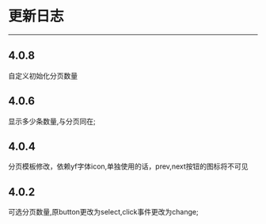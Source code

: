 ﻿# 更新日志

------
## 4.0.8
自定义初始化分页数量
## 4.0.6
显示多少条数量,与分页同在;
## 4.0.4
分页模板修改，依赖yf字体icon,单独使用的话，prev,next按钮的图标将不可见
## 4.0.2
可选分页数量,原button更改为select,click事件更改为change;